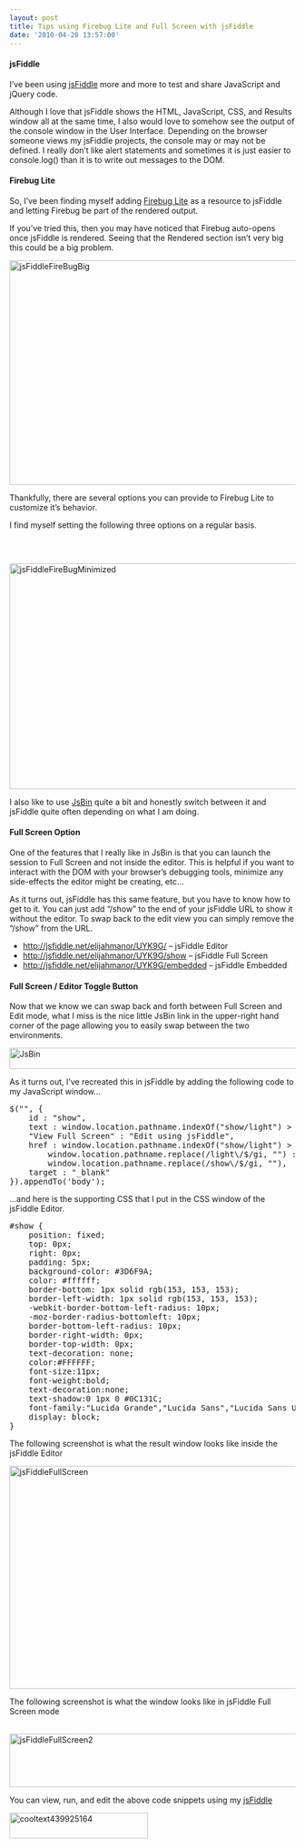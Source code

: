 ```yaml
---
layout: post
title: Tips using Firebug Lite and Full Screen with jsFiddle
date: '2010-04-28 13:57:00'
---
```


<h4>jsFiddle</h4>  <p>I’ve been using <a href="http://jsfiddle.net/" target="_blank">jsFiddle</a> more and more to test and share JavaScript and jQuery code. </p>  <p>Although I love that jsFiddle shows the HTML, JavaScript, CSS, and Results window all at the same time, I also would love to somehow see the output of the console window in the User Interface. Depending on the browser someone views my jsFiddle projects, the console may or may not be defined. I really don’t like alert statements and sometimes it is just easier to console.log() than it is to write out messages to the DOM.</p>  <h4>Firebug Lite</h4>  <p>So, I’ve been finding myself adding <a href="http://getfirebug.com/firebuglite" target="_blank">Firebug Lite</a> as a resource to jsFiddle and letting Firebug be part of the rendered output. </p>  <p>If you’ve tried this, then you may have noticed that Firebug auto-opens once jsFiddle is rendered. Seeing that the Rendered section isn’t very big this could be a big problem.</p>  <p><a href="http://elijahmanor.com/webdevdotnet/image.axd?picture=jsFiddleFireBugBig.png"><img title="jsFiddleFireBugBig" border="0" alt="jsFiddleFireBugBig" src="http://elijahmanor.com/webdevdotnet/image.axd?picture=jsFiddleFireBugBig_thumb.png" width="603" height="395"></a> </p>  <p>Thankfully, there are several options you can provide to Firebug Lite to customize it’s behavior.</p>  <p>I find myself setting the following three options on a regular basis.</p>  <pre><script type="text/javascript"><br>    firebug.env.height = 200; //Set the initial height of the Firebug window<br>    firebug.env.debug= false; //Set Firebug to be initially launched or minimized<br>    firebug.env.detectFirebug = true; //If browser has Firebug, don’t interfere with it<br></script></pre> <p> </p> <p><a href="http://elijahmanor.com/webdevdotnet/image.axd?picture=jsFiddleFireBugMinimized.png"><img title="jsFiddleFireBugMinimized" border="0" alt="jsFiddleFireBugMinimized" src="http://elijahmanor.com/webdevdotnet/image.axd?picture=jsFiddleFireBugMinimized_thumb.png" width="599" height="397"></a> </p> <p>I also like to use <a href="http://jsbin.com/" target="_blank">JsBin</a> quite a bit and honestly switch between it and jsFiddle quite often depending on what I am doing. </p> <h4>Full Screen Option</h4> <p>One of the features that I really like in JsBin is that you can launch the session to Full Screen and not inside the editor. This is helpful if you want to interact with the DOM with your browser’s debugging tools, minimize any side-effects the editor might be creating, etc… </p> <p>As it turns out, jsFiddle has this same feature, but you have to know how to get to it. You can just add “/show” to the end of your jsFiddle URL to show it without the editor. To swap back to the edit view you can simply remove the “/show” from the URL.</p> <ul><li><a title="http://jsfiddle.net/elijahmanor/UYK9G/" href="http://jsfiddle.net/elijahmanor/UYK9G/">http://jsfiddle.net/elijahmanor/UYK9G/</a> – jsFiddle Editor </li>   <li><a title="http://jsfiddle.net/elijahmanor/UYK9G/" href="http://jsfiddle.net/elijahmanor/UYK9G/show">http://jsfiddle.net/elijahmanor/UYK9G/show</a> – jsFiddle Full Screen </li>   <li><a title="http://jsfiddle.net/elijahmanor/UYK9G/" href="http://jsfiddle.net/elijahmanor/UYK9G/embedded">http://jsfiddle.net/elijahmanor/UYK9G/embedded</a> – jsFiddle Embedded </li></ul><h4>Full Screen / Editor Toggle Button</h4> <p>Now that we know we can swap back and forth between Full Screen and Edit mode, what I miss is the nice little JsBin link in the upper-right hand corner of the page allowing you to easily swap between the two environments.</p> <p><a href="http://elijahmanor.com/webdevdotnet/image.axd?picture=JsBin_1.png"><img title="JsBin" border="0" alt="JsBin" src="http://elijahmanor.com/webdevdotnet/image.axd?picture=JsBin_thumb_1.png" width="604" height="37"></a> </p> <p>As it turns out, I’ve recreated this in jsFiddle by adding the following code to my JavaScript window…</p> <pre>$("<a />", {<br>    id : "show",<br>    text : window.location.pathname.indexOf("show/light") > 0 ?<br>    "View Full Screen" : "Edit using jsFiddle",<br>    href : window.location.pathname.indexOf("show/light") > 0 ?<br>        window.location.pathname.replace(/light\/$/gi, "") :<br>        window.location.pathname.replace(/show\/$/gi, ""),<br>    target : "_blank"<br>}).appendTo('body');  </pre> <p>…and here is the supporting CSS that I put in the CSS window of the jsFiddle Editor.</p> <pre>#show {<br>    position: fixed;<br>    top: 0px;<br>    right: 0px;<br>    padding: 5px;<br>    background-color: #3D6F9A;<br>    color: #ffffff;<br>    border-bottom: 1px solid rgb(153, 153, 153);    <br>    border-left-width: 1px solid rgb(153, 153, 153);<br>    -webkit-border-bottom-left-radius: 10px;<br>    -moz-border-radius-bottomleft: 10px;<br>    border-bottom-left-radius: 10px;     <br>    border-right-width: 0px;<br>    border-top-width: 0px;<br>    text-decoration: none;<br>    color:#FFFFFF;<br>    font-size:11px;<br>    font-weight:bold;<br>    text-decoration:none;<br>    text-shadow:0 1px 0 #0C131C;<br>    font-family:"Lucida Grande","Lucida Sans","Lucida Sans Unicode","Luxi Sans",Tahoma,sans-serif;<br>    display: block;<br>}</pre> <p>The following screenshot is what the result window looks like inside the jsFiddle Editor</p> <p><a href="http://elijahmanor.com/webdevdotnet/image.axd?picture=jsFiddleFullScreen.png"><img title="jsFiddleFullScreen" border="0" alt="jsFiddleFullScreen" src="http://elijahmanor.com/webdevdotnet/image.axd?picture=jsFiddleFullScreen_thumb.png" width="603" height="392"></a></p> <p>The following screenshot is what the window looks like in jsFiddle Full Screen mode </p> <p> <a href="http://elijahmanor.com/webdevdotnet/image.axd?picture=jsFiddleFullScreen2.png"><img title="jsFiddleFullScreen2" border="0" alt="jsFiddleFullScreen2" src="http://elijahmanor.com/webdevdotnet/image.axd?picture=jsFiddleFullScreen2_thumb.png" width="605" height="94"></a> </p> <p></p> <p></p> <p></p> <p></p> <p></p> <p>You can view, run, and edit the above code snippets using my <a href="http://jsfiddle.net/elijahmanor/UYK9G/" target="_blank">jsFiddle</a></p> <p><a href="http://jsfiddle.net/elijahmanor/UYK9G/" target="_blank"><img title="cooltext439925164" border="0" alt="cooltext439925164" src="http://elijahmanor.com/webdevdotnet/image.axd?picture=cooltext439925164_3.png" width="244" height="45"></a></p>